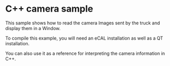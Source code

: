 # C++ camera sample

This sample shows how to read the camera Images sent by the truck and display them in a Window.

To compile this example, you will need an eCAL installation as well as a QT installation.

You can also use it as a reference for interpreting the camera information in C++.